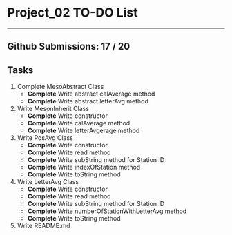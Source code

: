 # Project_02 TO-DO List
_____________________
## Github Submissions:		17 / 20
## Tasks
1. Complete MesoAbstract Class
	* __Complete__ Write abstract calAverage method
	* __Complete__ Write abstract letterAvg method
2. Write MesonInherit Class
	* __Complete__ Write constructor
	* __Complete__ Write calAverage method
	* __Complete__ Write letterAvgerage method
3. Write PosAvg Class
	* __Complete__ Write constructor
	* __Complete__ Write read method
	* __Complete__ Write subString method for Station ID
	* __Complete__ Write indexOfStation method
	* __Complete__ Write toString method
4. Write LetterAvg Class
	* __Complete__ Write constructor
	* __Complete__ Write read method
	* __Complete__ Write subString method for Station ID
	* __Complete__ Write numberOfStationWithLetterAvg method
	* __Complete__ Write toString method
5. Write README.md